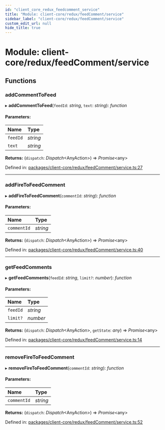 ```yaml
---
id: "client_core_redux_feedcomment_service"
title: "Module: client-core/redux/feedComment/service"
sidebar_label: "client-core/redux/feedComment/service"
custom_edit_url: null
hide_title: true
---
```


# Module: client-core/redux/feedComment/service

## Functions

### addCommentToFeed

▸ **addCommentToFeed**(`feedId`: *string*, `text`: *string*): *function*

#### Parameters:

Name | Type |
:------ | :------ |
`feedId` | *string* |
`text` | *string* |

**Returns:** (`dispatch`: *Dispatch*<AnyAction\>) => *Promise*<any\>

Defined in: [packages/client-core/redux/feedComment/service.ts:27](https://github.com/xr3ngine/xr3ngine/blob/5a0f83ed8/packages/client-core/redux/feedComment/service.ts#L27)

___

### addFireToFeedComment

▸ **addFireToFeedComment**(`commentId`: *string*): *function*

#### Parameters:

Name | Type |
:------ | :------ |
`commentId` | *string* |

**Returns:** (`dispatch`: *Dispatch*<AnyAction\>) => *Promise*<any\>

Defined in: [packages/client-core/redux/feedComment/service.ts:40](https://github.com/xr3ngine/xr3ngine/blob/5a0f83ed8/packages/client-core/redux/feedComment/service.ts#L40)

___

### getFeedComments

▸ **getFeedComments**(`feedId`: *string*, `limit?`: *number*): *function*

#### Parameters:

Name | Type |
:------ | :------ |
`feedId` | *string* |
`limit?` | *number* |

**Returns:** (`dispatch`: *Dispatch*<AnyAction\>, `getState`: *any*) => *Promise*<any\>

Defined in: [packages/client-core/redux/feedComment/service.ts:14](https://github.com/xr3ngine/xr3ngine/blob/5a0f83ed8/packages/client-core/redux/feedComment/service.ts#L14)

___

### removeFireToFeedComment

▸ **removeFireToFeedComment**(`commentId`: *string*): *function*

#### Parameters:

Name | Type |
:------ | :------ |
`commentId` | *string* |

**Returns:** (`dispatch`: *Dispatch*<AnyAction\>) => *Promise*<any\>

Defined in: [packages/client-core/redux/feedComment/service.ts:52](https://github.com/xr3ngine/xr3ngine/blob/5a0f83ed8/packages/client-core/redux/feedComment/service.ts#L52)
